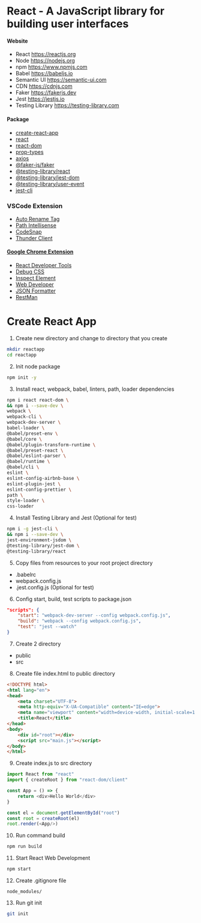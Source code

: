 # React - A JavaScript library for building user interfaces

#### Website
* React https://reactjs.org
* Node https://nodejs.org
* npm https://www.npmjs.com
* Babel https://babeljs.io
* Semantic UI https://semantic-ui.com
* CDN https://cdnjs.com
* Faker https://fakerjs.dev
* Jest https://jestjs.io
* Testing Library https://testing-library.com

#### Package
* [create-react-app](https://www.npmjs.com/package/create-react-app)
* [react](https://www.npmjs.com/package/react)
* [react-dom](https://www.npmjs.com/package/react-dom)
* [prop-types](https://www.npmjs.com/package/prop-types)
* [axios](https://www.npmjs.com/package/axios)
* [@faker-js/faker](https://www.npmjs.com/package/@faker-js/faker)
* [@testing-library/react](https://www.npmjs.com/package/@testing-library/react)
* [@testing-library/jest-dom](https://www.npmjs.com/package/@testing-library/jest-dom)
* [@testing-library/user-event
](https://www.npmjs.com/package/@testing-library/user-event)
* [jest-cli](https://www.npmjs.com/package/jest-cli)

### VSCode Extension
* [Auto Rename Tag](https://marketplace.visualstudio.com/items?itemName=formulahendry.auto-rename-tag)
* [Path Intellisense](https://marketplace.visualstudio.com/items?itemName=christian-kohler.path-intellisense)
* [CodeSnap](https://marketplace.visualstudio.com/items?itemName=adpyke.codesnap)
* [Thunder Client](https://marketplace.visualstudio.com/items?itemName=rangav.vscode-thunder-client)

#### [Google Chrome Extension](https://www.youtube.com/watch?v=xv8LaashiWM)
* [React Developer Tools](https://chrome.google.com/webstore/detail/react-developer-tools/fmkadmapgofadopljbjfkapdkoienihi)
* [Debug CSS](https://chrome.google.com/webstore/detail/debug-css/igiofjnckcagmjgdoaakafngegecjnkj)
* [Inspect Element](https://chrome.google.com/webstore/detail/inspect-element/flgcpmeleoikcibkiaiindbcjeldcogp)
* [Web Developer](https://chrome.google.com/webstore/detail/web-developer/bfbameneiokkgbdmiekhjnmfkcnldhhm)
* [JSON Formatter](https://chrome.google.com/webstore/detail/json-formatter/mhimpmpmffogbmmkmajibklelopddmjf)
* [RestMan](https://chrome.google.com/webstore/detail/restman/ihgpcfpkpmdcghlnaofdmjkoemnlijdi/related)

# Create React App
1) Create new directory and change to directory that you create
```sh
mkdir reactapp
cd reactapp 
```

2) Init node package
```sh
npm init -y
```

3) Install react, webpack, babel, linters, path, loader dependencies
```sh
npm i react react-dom \
&& npm i --save-dev \
webpack \
webpack-cli \
webpack-dev-server \
babel-loader \
@babel/preset-env \
@babel/core \
@babel/plugin-transform-runtime \
@babel/preset-react \
@babel/eslint-parser \
@babel/runtime \
@babel/cli \
eslint \
eslint-config-airbnb-base \
eslint-plugin-jest \
eslint-config-prettier \
path \
style-loader \
css-loader
```

4) Install Testing Library and Jest (Optional for test)
```sh
npm i -g jest-cli \
&& npm i --save-dev \
jest-environment-jsdom \
@testing-library/jest-dom \
@testing-library/react
```

5) Copy files from resources to your root project directory
* .babelrc
* webpack.config.js
* .jest.config.js (Optional for test)

6) Config start, build, test scripts to package.json
```json
"scripts": {
    "start": "webpack-dev-server --config webpack.config.js",
    "build": "webpack --config webpack.config.js",
    "test": "jest --watch"
}
```

7) Create 2 directory
* public
* src

8) Create file index.html to public directory
```html
<!DOCTYPE html>
<html lang="en">
<head>
    <meta charset="UTF-8">
    <meta http-equiv="X-UA-Compatible" content="IE=edge">
    <meta name="viewport" content="width=device-width, initial-scale=1.0">
    <title>React</title>
</head>
<body>
    <div id="root"></div>
    <script src="main.js"></script>
</body>
</html>
```

9) Create index.js to src directory
```js
import React from "react"
import { createRoot } from "react-dom/client"

const App = () => {
    return <div>Hello World</div>
}

const el = document.getElementById("root")
const root = createRoot(el)
root.render(<App/>)
```

10) Run command build
```sh
npm run build
```

11) Start React Web Development
```sh
npm start
```

12) Create .gitignore file 
```
node_modules/
```

13) Run git init
```sh
git init
```